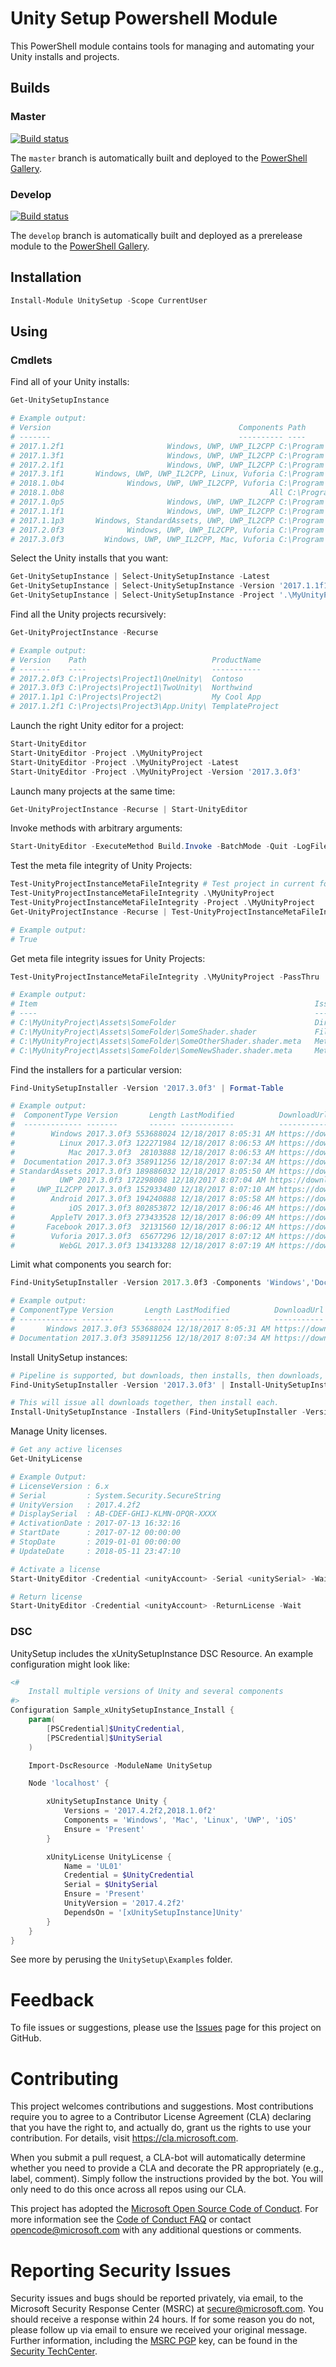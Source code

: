 # Unity Setup Powershell Module

This PowerShell module contains tools for managing and automating your Unity installs and projects.

## Builds

### Master
[![Build status](https://ci.appveyor.com/api/projects/status/m7ykg9s8gw23fn6h/branch/master?svg=true)](https://ci.appveyor.com/project/jwittner/unitysetup-powershell/branch/master)

The `master` branch is automatically built and deployed to the [PowerShell Gallery](https://www.powershellgallery.com/packages/UnitySetup).

### Develop
[![Build status](https://ci.appveyor.com/api/projects/status/m7ykg9s8gw23fn6h/branch/develop?svg=true)](https://ci.appveyor.com/project/jwittner/unitysetup-powershell/branch/develop)

The `develop` branch is automatically built and deployed as a prerelease module to the [PowerShell Gallery](https://www.powershellgallery.com/packages/UnitySetup).

## Installation

```powershell
Install-Module UnitySetup -Scope CurrentUser
```

## Using

### Cmdlets
Find all of your Unity installs:
```powershell
Get-UnitySetupInstance

# Example output:
# Version                                          Components Path
# -------                                          ---------- ----
# 2017.1.2f1                       Windows, UWP, UWP_IL2CPP C:\Program Files\Unity-2017.1.2f1\
# 2017.1.3f1                       Windows, UWP, UWP_IL2CPP C:\Program Files\Unity-2017.1.3f1\
# 2017.2.1f1                       Windows, UWP, UWP_IL2CPP C:\Program Files\Unity-2017.2.1f1\
# 2017.3.1f1       Windows, UWP, UWP_IL2CPP, Linux, Vuforia C:\Program Files\Unity-2017.3.1f1\
# 2018.1.0b4              Windows, UWP, UWP_IL2CPP, Vuforia C:\Program Files\Unity-2018.1.0b4\
# 2018.1.0b8                                              All C:\Program Files\Unity-2018.1.0b8\
# 2017.1.0p5                       Windows, UWP, UWP_IL2CPP C:\Program Files\Unity.2017.1.0p5\
# 2017.1.1f1                       Windows, UWP, UWP_IL2CPP C:\Program Files\Unity.2017.1.1f1\
# 2017.1.1p3       Windows, StandardAssets, UWP, UWP_IL2CPP C:\Program Files\Unity.2017.1.1p3\
# 2017.2.0f3              Windows, UWP, UWP_IL2CPP, Vuforia C:\Program Files\Unity.2017.2.0f3\
# 2017.3.0f3         Windows, UWP, UWP_IL2CPP, Mac, Vuforia C:\Program Files\Unity.2017.3.0f3\
```
Select the Unity installs that you want:
```powershell
Get-UnitySetupInstance | Select-UnitySetupInstance -Latest
Get-UnitySetupInstance | Select-UnitySetupInstance -Version '2017.1.1f1'
Get-UnitySetupInstance | Select-UnitySetupInstance -Project '.\MyUnityProject'
```
Find all the Unity projects recursively:
```powershell
Get-UnityProjectInstance -Recurse

# Example output:
# Version    Path                            ProductName
# -------    ----                            -----------
# 2017.2.0f3 C:\Projects\Project1\OneUnity\  Contoso
# 2017.3.0f3 C:\Projects\Project1\TwoUnity\  Northwind
# 2017.1.1p1 C:\Projects\Project2\           My Cool App
# 2017.1.2f1 C:\Projects\Project3\App.Unity\ TemplateProject
```
Launch the right Unity editor for a project:
```powershell
Start-UnityEditor
Start-UnityEditor -Project .\MyUnityProject
Start-UnityEditor -Project .\MyUnityProject -Latest
Start-UnityEditor -Project .\MyUnityProject -Version '2017.3.0f3'
```
Launch many projects at the same time:
```powershell
Get-UnityProjectInstance -Recurse | Start-UnityEditor
```
Invoke methods with arbitrary arguments:
```powershell
Start-UnityEditor -ExecuteMethod Build.Invoke -BatchMode -Quit -LogFile .\build.log -Wait -AdditionalArguments "-BuildArg1 -BuildArg2"
```
Test the meta file integrity of Unity Projects:
```powershell
Test-UnityProjectInstanceMetaFileIntegrity # Test project in current folder
Test-UnityProjectInstanceMetaFileIntegrity .\MyUnityProject
Test-UnityProjectInstanceMetaFileIntegrity -Project .\MyUnityProject
Get-UnityProjectInstance -Recurse | Test-UnityProjectInstanceMetaFileIntegrity

# Example output:
# True
```
Get meta file integrity issues for Unity Projects:
```powershell
Test-UnityProjectInstanceMetaFileIntegrity .\MyUnityProject -PassThru

# Example output:
# Item                                                              Issue
# ----                                                              -----
# C:\MyUnityProject\Assets\SomeFolder                               Directory is missing associated meta file.
# C:\MyUnityProject\Assets\SomeFolder\SomeShader.shader             File is missing associated meta file.
# C:\MyUnityProject\Assets\SomeFolder\SomeOtherShader.shader.meta   Meta file is missing associated item.
# C:\MyUnityProject\Assets\SomeFolder\SomeNewShader.shader.meta     Meta file guid collision with C:\MyUnityProject\Assets\SomeFolder\SomeOtherShader.shader.meta
```

Find the installers for a particular version:
```powershell
Find-UnitySetupInstaller -Version '2017.3.0f3' | Format-Table

# Example output:
#  ComponentType Version       Length LastModified          DownloadUrl
#  ------------- -------       ------ ------------          -----------
#        Windows 2017.3.0f3 553688024 12/18/2017 8:05:31 AM https://download.unity3d.com/download_unity/...
#          Linux 2017.3.0f3 122271984 12/18/2017 8:06:53 AM https://download.unity3d.com/download_unity/...
#            Mac 2017.3.0f3  28103888 12/18/2017 8:06:53 AM https://download.unity3d.com/download_unity/...
#  Documentation 2017.3.0f3 358911256 12/18/2017 8:07:34 AM https://download.unity3d.com/download_unity/...
# StandardAssets 2017.3.0f3 189886032 12/18/2017 8:05:50 AM https://download.unity3d.com/download_unity/...
#          UWP 2017.3.0f3 172298008 12/18/2017 8:07:04 AM https://download.unity3d.com/download_unity/...
#     UWP_IL2CPP 2017.3.0f3 152933480 12/18/2017 8:07:10 AM https://download.unity3d.com/download_unity/...
#        Android 2017.3.0f3 194240888 12/18/2017 8:05:58 AM https://download.unity3d.com/download_unity/...
#            iOS 2017.3.0f3 802853872 12/18/2017 8:06:46 AM https://download.unity3d.com/download_unity/...
#        AppleTV 2017.3.0f3 273433528 12/18/2017 8:06:09 AM https://download.unity3d.com/download_unity/...
#       Facebook 2017.3.0f3  32131560 12/18/2017 8:06:12 AM https://download.unity3d.com/download_unity/...
#        Vuforia 2017.3.0f3  65677296 12/18/2017 8:07:12 AM https://download.unity3d.com/download_unity/...
#          WebGL 2017.3.0f3 134133288 12/18/2017 8:07:19 AM https://download.unity3d.com/download_unity/...
```

Limit what components you search for:
```powershell
Find-UnitySetupInstaller -Version 2017.3.0f3 -Components 'Windows','Documentation' | Format-Table

# Example output:
# ComponentType Version       Length LastModified          DownloadUrl
# ------------- -------       ------ ------------          -----------
#       Windows 2017.3.0f3 553688024 12/18/2017 8:05:31 AM https://download.unity3d.com/download_unity/...
# Documentation 2017.3.0f3 358911256 12/18/2017 8:07:34 AM https://download.unity3d.com/download_unity/...
```

Install UnitySetup instances:
```powershell
# Pipeline is supported, but downloads, then installs, then downloads, etc.
Find-UnitySetupInstaller -Version '2017.3.0f3' | Install-UnitySetupInstance

# This will issue all downloads together, then install each.
Install-UnitySetupInstance -Installers (Find-UnitySetupInstaller -Version '2017.3.0f3')
```

Manage Unity licenses.
```powershell
# Get any active licenses
Get-UnityLicense

# Example Output:
# LicenseVersion : 6.x
# Serial         : System.Security.SecureString
# UnityVersion   : 2017.4.2f2
# DisplaySerial  : AB-CDEF-GHIJ-KLMN-OPQR-XXXX
# ActivationDate : 2017-07-13 16:32:16
# StartDate      : 2017-07-12 00:00:00
# StopDate       : 2019-01-01 00:00:00
# UpdateDate     : 2018-05-11 23:47:10

# Activate a license
Start-UnityEditor -Credential <unityAccount> -Serial <unitySerial> -Wait

# Return license
Start-UnityEditor -Credential <unityAccount> -ReturnLicense -Wait
```

### DSC
UnitySetup includes the xUnitySetupInstance DSC Resource. An example configuration might look like:

```powershell
<#
    Install multiple versions of Unity and several components
#>
Configuration Sample_xUnitySetupInstance_Install {
    param(
        [PSCredential]$UnityCredential,
        [PSCredential]$UnitySerial
    )

    Import-DscResource -ModuleName UnitySetup

    Node 'localhost' {

        xUnitySetupInstance Unity {
            Versions = '2017.4.2f2,2018.1.0f2'
            Components = 'Windows', 'Mac', 'Linux', 'UWP', 'iOS'
            Ensure = 'Present'
        }

        xUnityLicense UnityLicense {
            Name = 'UL01'
            Credential = $UnityCredential
            Serial = $UnitySerial
            Ensure = 'Present'
            UnityVersion = '2017.4.2f2'
            DependsOn = '[xUnitySetupInstance]Unity'   
        }
    }
}
```

See more by perusing the `UnitySetup\Examples` folder.

# Feedback
To file issues or suggestions, please use the [Issues](https://github.com/Microsoft/unitysetup.powershell/issues) page for this project on GitHub.


# Contributing

This project welcomes contributions and suggestions.  Most contributions require you to agree to a Contributor License Agreement (CLA) declaring that you have the right to, and actually do, grant us the rights to use your contribution. For details, visit https://cla.microsoft.com.

When you submit a pull request, a CLA-bot will automatically determine whether you need to provide a CLA and decorate the PR appropriately (e.g., label, comment). Simply follow the instructions provided by the bot. You will only need to do this once across all repos using our CLA.

This project has adopted the [Microsoft Open Source Code of Conduct](https://opensource.microsoft.com/codeofconduct/). For more information see the [Code of Conduct FAQ](https://opensource.microsoft.com/codeofconduct/faq/) or contact [opencode@microsoft.com](mailto:opencode@microsoft.com) with any additional questions or comments.

# Reporting Security Issues

Security issues and bugs should be reported privately, via email, to the Microsoft Security Response Center (MSRC) at [secure@microsoft.com](mailto:secure@microsoft.com). You should receive a response within 24 hours. If for some reason you do not, please follow up via email to ensure we received your original message. Further information, including the [MSRC PGP](https://technet.microsoft.com/en-us/security/dn606155) key, can be found in the [Security TechCenter](https://technet.microsoft.com/en-us/security/default).